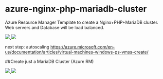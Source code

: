 # azure-nginx-php-mariadb-cluster
Azure Resource Manager Template to create a Nginx+PHP+MariaDB cluster. Web servers and Database will be load balanced.

<a href="https://portal.azure.com/#create/Microsoft.Template/uri/https%3A%2F%2Fraw.githubusercontent.com%2Fjuliosene%2Fazure-nginx-php-mariadb-cluster%2Fmaster%2Fnginx-php-mariadb.json" target="_blank">
    <img src="http://azuredeploy.net/deploybutton.png"/>
</a>
<a href="http://armviz.io/#/?load=https%3A%2F%2Fraw.githubusercontent.com%2Fjuliosene%2Fazure-nginx-php-mariadb-cluster%2Fmaster%2Fnginx-php-mariadb.json" target="_blank">
    <img src="http://armviz.io/visualizebutton.png"/>
</a>

next step: autoscaling
https://azure.microsoft.com/en-us/documentation/articles/virtual-machines-windows-ps-vmss-create/

##Create just a MariaDB Cluster (Azure RM)

<a href="https://portal.azure.com/#create/Microsoft.Template/uri/https%3A%2F%2Fraw.githubusercontent.com%2Fjuliosene%2Fazure-nginx-php-mariadb-cluster%2Fmaster%2Fmaria-cluster.json" target="_blank">
    <img src="http://azuredeploy.net/deploybutton.png"/>
</a>
<a href="http://armviz.io/#/?load=https%3A%2F%2Fraw.githubusercontent.com%2Fjuliosene%2Fazure-nginx-php-mariadb-cluster%2Fmaster%2Fmaria-cluster.json" target="_blank">
    <img src="http://armviz.io/visualizebutton.png"/>
</a>
